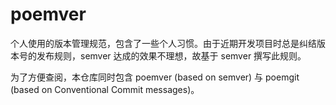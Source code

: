 # poemver
个人使用的版本管理规范，包含了一些个人习惯。由于近期开发项目时总是纠结版本号的发布规则，semver 达成的效果不理想，故基于 semver 撰写此规则。

为了方便查阅，本仓库同时包含 poemver (based on semver) 与 poemgit (based on Conventional Commit messages)。
